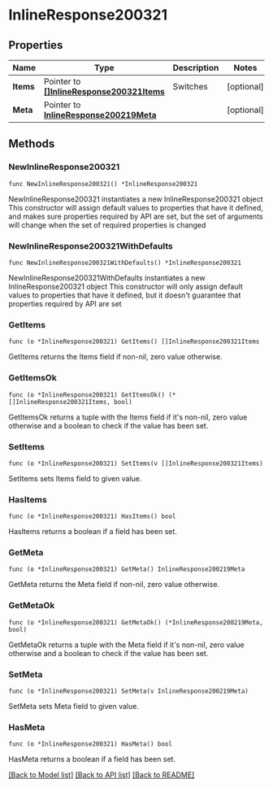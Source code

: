 # InlineResponse200321

## Properties

Name | Type | Description | Notes
------------ | ------------- | ------------- | -------------
**Items** | Pointer to [**[]InlineResponse200321Items**](InlineResponse200321Items.md) | Switches | [optional] 
**Meta** | Pointer to [**InlineResponse200219Meta**](InlineResponse200219Meta.md) |  | [optional] 

## Methods

### NewInlineResponse200321

`func NewInlineResponse200321() *InlineResponse200321`

NewInlineResponse200321 instantiates a new InlineResponse200321 object
This constructor will assign default values to properties that have it defined,
and makes sure properties required by API are set, but the set of arguments
will change when the set of required properties is changed

### NewInlineResponse200321WithDefaults

`func NewInlineResponse200321WithDefaults() *InlineResponse200321`

NewInlineResponse200321WithDefaults instantiates a new InlineResponse200321 object
This constructor will only assign default values to properties that have it defined,
but it doesn't guarantee that properties required by API are set

### GetItems

`func (o *InlineResponse200321) GetItems() []InlineResponse200321Items`

GetItems returns the Items field if non-nil, zero value otherwise.

### GetItemsOk

`func (o *InlineResponse200321) GetItemsOk() (*[]InlineResponse200321Items, bool)`

GetItemsOk returns a tuple with the Items field if it's non-nil, zero value otherwise
and a boolean to check if the value has been set.

### SetItems

`func (o *InlineResponse200321) SetItems(v []InlineResponse200321Items)`

SetItems sets Items field to given value.

### HasItems

`func (o *InlineResponse200321) HasItems() bool`

HasItems returns a boolean if a field has been set.

### GetMeta

`func (o *InlineResponse200321) GetMeta() InlineResponse200219Meta`

GetMeta returns the Meta field if non-nil, zero value otherwise.

### GetMetaOk

`func (o *InlineResponse200321) GetMetaOk() (*InlineResponse200219Meta, bool)`

GetMetaOk returns a tuple with the Meta field if it's non-nil, zero value otherwise
and a boolean to check if the value has been set.

### SetMeta

`func (o *InlineResponse200321) SetMeta(v InlineResponse200219Meta)`

SetMeta sets Meta field to given value.

### HasMeta

`func (o *InlineResponse200321) HasMeta() bool`

HasMeta returns a boolean if a field has been set.


[[Back to Model list]](../README.md#documentation-for-models) [[Back to API list]](../README.md#documentation-for-api-endpoints) [[Back to README]](../README.md)


